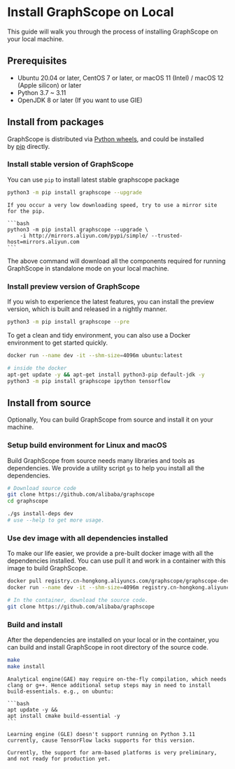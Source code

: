# Install GraphScope on Local

This guide will walk you through the process of installing GraphScope on your local machine.

## Prerequisites

- Ubuntu 20.04 or later, CentOS 7 or later, or macOS 11 (Intel) / macOS 12 (Apple silicon) or later
- Python 3.7 ~ 3.11
- OpenJDK 8 or later (If you want to use GIE)

## Install from packages
GraphScope is distributed via [Python wheels](https://pypi.org/project/graphscope), and could be installed by [pip](https://pip.pypa.io/en/stable/) directly.

### Install stable version of GraphScope
You can use `pip` to install latest stable graphscope package

```bash
python3 -m pip install graphscope --upgrade
```

````{tip}
If you occur a very low downloading speed, try to use a mirror site for the pip.

```bash
python3 -m pip install graphscope --upgrade \
    -i http://mirrors.aliyun.com/pypi/simple/ --trusted-host=mirrors.aliyun.com
```
````

The above command will download all the components required for running GraphScope in standalone mode on your local machine.

### Install preview version of GraphScope
If you wish to experience the latest features, you can install the preview version, which is built and released in a nightly manner.

```bash
python3 -m pip install graphscope --pre
```

To get a clean and tidy environment, you can also use a Docker environment to get started quickly.

```bash
docker run --name dev -it --shm-size=4096m ubuntu:latest

# inside the docker
apt-get update -y && apt-get install python3-pip default-jdk -y
python3 -m pip install graphscope ipython tensorflow
```

## Install from source

Optionally, You can build GraphScope from source and install it on your machine.

### Setup build environment for Linux and macOS

Build GraphScope from source needs many libraries and tools as dependencies. We provide a utility script `gs`
to help you install all the dependencies.

```bash
# Download source code
git clone https://github.com/alibaba/graphscope
cd graphscope

./gs install-deps dev
# use --help to get more usage.
```

### Use dev image with all dependencies installed

To make our life easier, we provide a pre-built docker image with all the dependencies installed. 
You can use pull it and work in a container with this image to build GraphScope.

```bash
docker pull registry.cn-hongkong.aliyuncs.com/graphscope/graphscope-dev:latest
docker run --name dev -it --shm-size=4096m registry.cn-hongkong.aliyuncs.com/graphscope/graphscope-dev:latest

# In the container, download the source code.
git clone https://github.com/alibaba/graphscope
```

### Build and install

After the dependencies are installed on your local or in the container, 
you can build and install GraphScope in root directory of the source code.

```bash
make
make install
```

````{note}
Analytical engine(GAE) may require on-the-fly compilation, which needs clang or g++. Hence additional setup steps may in need to install build-essentials. e.g., on ubuntu: 

```bash
apt update -y &&
apt install cmake build-essential -y
```
````

````{note}
Learning engine (GLE) doesn't support running on Python 3.11 currently, cause TensorFlow lacks supports for this version.
````

````{note}
Currently, the support for arm-based platforms is very preliminary, and not ready for production yet.
````
